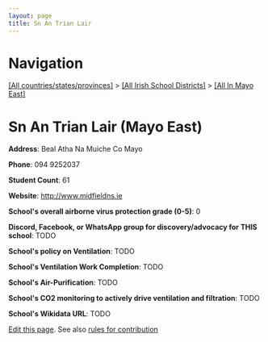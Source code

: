 ```yaml
---
layout: page
title: Sn An Trian Lair
---
```

# Navigation

[[All countries/states/provinces]](../../..) > [[All Irish School Districts]](../..) > [[All In Mayo East]](..)

# Sn An Trian Lair (Mayo East)

**Address**: Beal Atha Na Muiche Co Mayo

**Phone**: 094 9252037

**Student Count**: 61

**Website**: <http://www.midfieldns.ie>

**School's overall airborne virus protection grade (0-5)**: 0

**Discord, Facebook, or WhatsApp group for discovery/advocacy for THIS school**: TODO

**School's policy on Ventilation**: TODO

**School's Ventilation Work Completion**: TODO

**School's Air-Purification**: TODO

**School's CO2 monitoring to actively drive ventilation and filtration**: TODO

**School's Wikidata URL**: TODO


[Edit this page](https://github.com/ventilate-schools/Ireland/edit/main/./Mayo_East/Sn_An_Trian_Lair.md). See also [rules for contribution](../../../contribution-rules/)